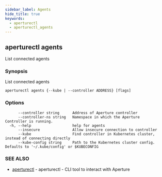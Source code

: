 ```yaml
---
sidebar_label: Agents
hide_title: true
keywords:
  - aperturectl
  - aperturectl_agents
---
```


## aperturectl agents

List connected agents

### Synopsis

List connected agents

```
aperturectl agents {--kube | --controller ADDRESS} [flags]
```

### Options

```
      --controller string      Address of Aperture controller
      --controller-ns string   Namespace in which the Aperture Controller is running.
  -h, --help                   help for agents
      --insecure               Allow insecure connection to controller
      --kube                   Find controller in Kubernetes cluster, instead of connecting directly
      --kube-config string     Path to the Kubernetes cluster config. Defaults to '~/.kube/config' or $KUBECONFIG
```

### SEE ALSO

- [aperturectl](/reference/aperturectl/aperturectl.md) - aperturectl - CLI tool to interact with Aperture
